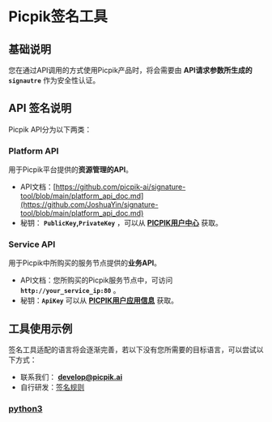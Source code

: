 # Picpik签名工具

## 基础说明

您在通过API调用的方式使用Picpik产品时，将会需要由 **API请求参数所生成的 `signautre`** 作为安全性认证。

## API 签名说明

Picpik API分为以下两类：
### Platform API
用于Picpik平台提供的**资源管理的API**。

* API文档：[https://github.com/picpik-ai/signature-tool/blob/main/platform_api_doc.md](https://github.com/JoshuaYin/signature-tool/blob/main/platform_api_doc.md)
* 秘钥： **`PublicKey`,`PrivateKey`** ，可以从 **[PICPIK用户中心](https://studio.picpik.ai/user-center)** 获取。


### Service API

用于Picpik中所购买的服务节点提供的**业务API**。

* API文档：您所购买的Picpik服务节点中，可访问 **`http://your_service_ip:80`** 。
* 秘钥：**`ApiKey`** 可以从 **[PICPIK用户应用信息](https://studio.picpikai.com/v2/application-service)** 获取。


## 工具使用示例

签名工具适配的语言将会逐渐完善，若以下没有您所需要的目标语言，可以尝试以下方式：
* 联系我们：  **[develop@picpik.ai](develop@picpik.ai)** 
* 自行研发：[签名规则]()



### [python3](https://github.com/JoshuaYin/signature-tool/tree/main/signautre-tool-python)
